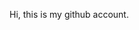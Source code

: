 Hi, this is my github account.

<!---
rranamegh/rranamegh is a ✨ special ✨ repository because its `README.md` (this file) appears on your GitHub profile.
You can click the Preview link to take a look at your changes.
--->
